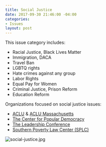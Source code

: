 ```yaml
---
title: Social Justice
date: 2017-09-30 21:46:00 -04:00
categories:
- Issues
layout: post
---
```


This issue category includes:
* Racial Justice, Black Lives Matter
* Immigration, DACA
* Travel Ban 
* LGBTQ rights
* Hate crimes against any group
* Labor Rights
* Equal Pay for Women
* Criminal Justice, Prison Reform
* Education Reform

Organizations focused on social justice issues:
* [ACLU](https://www.aclu.org/) & [ACLU Massachusetts](https://aclum.org/)
* [The Center for Popular Democracy](http://populardemocracy.org/)
* [The Leadership Conference](https://civilrights.org/)
* [Southern Poverty Law Center (SPLC)](https://www.splcenter.org/)

![social-justice.jpg](/uploads/social-justice.jpg)